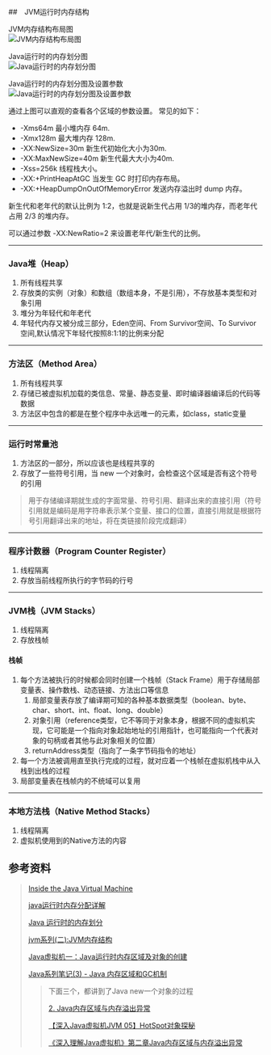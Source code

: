 ##　JVM运行时内存结构

JVM内存结构布局图  
![JVM内存结构布局图](https://mmbiz.qpic.cn/mmbiz_png/PgqYrEEtEnoUSbbnzEiafyyQWUibOfnE3GicpdRQOuxWBrhB3Fic7MRf4z5ywT2RmCicibGibHNQEgUbsibLR1eLVRfo3A/640 "JVM内存结构布局")

Java运行时的内存划分图  
![Java运行时的内存划分图](https://ws1.sinaimg.cn/large/006tNc79ly1fmk5v19cmvj30g20anq3y.jpg  "Java运行时的内存划分图")

Java运行时的内存划分图及设置参数  
![Java运行时的内存划分图及设置参数](https://ws1.sinaimg.cn/large/006tNbRwly1fxjcmnkuqyj30p009vjsn.jpg  "Java运行时的内存划分图及设置参数")

通过上图可以直观的查看各个区域的参数设置。
常见的如下：

* -Xms64m 最小堆内存 64m.
* -Xmx128m 最大堆内存 128m.
* -XX:NewSize=30m 新生代初始化大小为30m.
* -XX:MaxNewSize=40m 新生代最大大小为40m.
* -Xss=256k 线程栈大小。
* -XX:+PrintHeapAtGC 当发生 GC 时打印内存布局。
* -XX:+HeapDumpOnOutOfMemoryError 发送内存溢出时 dump 内存。

新生代和老年代的默认比例为 1:2，也就是说新生代占用 1/3的堆内存，而老年代占用 2/3 的堆内存。

可以通过参数 -XX:NewRatio=2 来设置老年代/新生代的比例。

---
### Java堆（Heap）

1. 所有线程共享
2. 存放类的实例（对象）和数组（数组本身，不是引用），不存放基本类型和对象引用
3. 堆分为年轻代和年老代
4. 年轻代内存又被分成三部分，Eden空间、From Survivor空间、To Survivor空间,默认情况下年轻代按照8:1:1的比例来分配
---
### 方法区（Method Area）

1. 所有线程共享
2. 存储已被虚拟机加载的类信息、常量、静态变量、即时编译器编译后的代码等数据
3. 方法区中包含的都是在整个程序中永远唯一的元素，如class，static变量

---
### 运行时常量池

1. 方法区的一部分，所以应该也是线程共享的
2. 存放了一些符号引用，当 new 一个对象时，会检查这个区域是否有这个符号的引用
>用于存储编译期就生成的字面常量、符号引用、翻译出来的直接引用（符号引用就是编码是用字符串表示某个变量、接口的位置，直接引用就是根据符号引用翻译出来的地址，将在类链接阶段完成翻译）

---
### 程序计数器（Program Counter Register）

1. 线程隔离
2. 存放当前线程所执行的字节码的行号

---
### JVM栈（JVM Stacks）

1. 线程隔离
2. 存放栈帧

#### 栈帧

1. 每个方法被执行的时候都会同时创建一个栈帧（Stack Frame）用于存储局部变量表、操作数栈、动态链接、方法出口等信息
    1. 局部变量表存放了编译期可知的各种基本数据类型（boolean、byte、char、short、int、float、long、double）
    2. 对象引用（reference类型，它不等同于对象本身，根据不同的虚拟机实现，它可能是一个指向对象起始地址的引用指针，也可能指向一个代表对象的句柄或者其他与此对象相关的位置）
    3.  returnAddress类型（指向了一条字节码指令的地址）
2. 每一个方法被调用直至执行完成的过程，就对应着一个栈帧在虚拟机栈中从入栈到出栈的过程
3. 局部变量表在栈帧内的不统域可以复用    

---
### 本地方法栈（Native Method Stacks）

1. 线程隔离
2. 虚拟机使用到的Native方法的内容





## 参考资料

> [Inside the Java Virtual Machine](https://www.artima.com/insidejvm/ed2/index.html "推荐")
>
> [java运行时内存分配详解](https://www.cnblogs.com/hewenwu/p/3662529.html)
> 
> [Java 运行时的内存划分](https://crossoverjie.top/JCSprout/#/jvm/MemoryAllocation)
> 
> [jvm系列(二):JVM内存结构](https://mp.weixin.qq.com/s?__biz=MzI4NDY5Mjc1Mg==&mid=2247483949&idx=1&sn=8b69d833bbc805e63d5b2fa7c73655f5&chksm=ebf6da52dc815344add64af6fb78fee439c8c27b539b3c0e87d8f6861c8422144d516ae0a837&scene=21#wechat_redirect)
> 
> [Java虚拟机一：Java运行时内存区域及对象的创建](https://blog.csdn.net/yulong0809/article/details/77104713)
>
> [Java系列笔记(3) - Java 内存区域和GC机制](http://www.cnblogs.com/zhguang/p/3257367.html)
>
>>下面三个，都讲到了Java new一个对象的过程
>>
>>[2. Java内存区域与内存溢出异常](http://www.cloudruo.com/2017/04/06/2-Java%E5%86%85%E5%AD%98%E5%8C%BA%E5%9F%9F%E4%B8%8E%E5%86%85%E5%AD%98%E6%BA%A2%E5%87%BA%E5%BC%82%E5%B8%B8/)
>>
>>[【深入Java虚拟机JVM 05】HotSpot对象探秘](https://blog.csdn.net/baidu_37107022/article/details/88875751)
>>
>>[《深入理解Java虚拟机》第二章Java内存区域与内存溢出异常](https://www.cnblogs.com/java-chen-hao/p/10488208.html)
